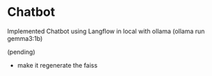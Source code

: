 # Chatbot

Implemented Chatbot using Langflow in local with ollama (ollama run gemma3:1b)

(pending)

- make it regenerate the faiss
